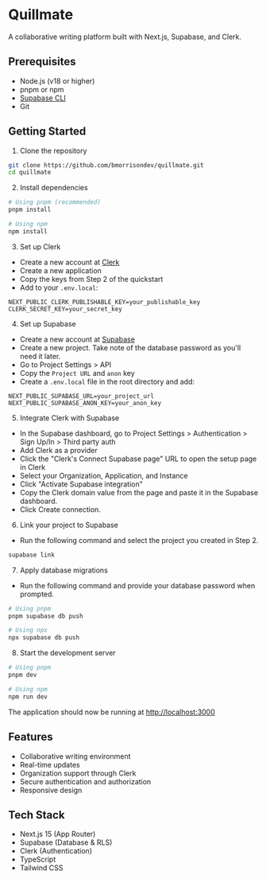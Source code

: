 # Quillmate

A collaborative writing platform built with Next.js, Supabase, and Clerk.

## Prerequisites

- Node.js (v18 or higher)
- pnpm or npm
- [Supabase CLI](https://supabase.com/docs/reference/cli/introduction)
- Git

## Getting Started

1. Clone the repository
```bash
git clone https://github.com/bmorrisondev/quillmate.git
cd quillmate
```

2. Install dependencies
```bash
# Using pnpm (recommended)
pnpm install

# Using npm
npm install
```

3. Set up Clerk
- Create a new account at [Clerk](https://clerk.dev)
- Create a new application
- Copy the keys from Step 2 of the quickstart
- Add to your `.env.local`:
```
NEXT_PUBLIC_CLERK_PUBLISHABLE_KEY=your_publishable_key
CLERK_SECRET_KEY=your_secret_key
```

4. Set up Supabase
- Create a new account at [Supabase](https://supabase.com)
- Create a new project. Take note of the database password as you'll need it later.
- Go to Project Settings > API
- Copy the `Project URL` and `anon` key
- Create a `.env.local` file in the root directory and add:
```
NEXT_PUBLIC_SUPABASE_URL=your_project_url
NEXT_PUBLIC_SUPABASE_ANON_KEY=your_anon_key
```

5. Integrate Clerk with Supabase
- In the Supabase dashboard, go to Project Settings > Authentication > Sign Up/In > Third party auth
- Add Clerk as a provider
- Click the "Clerk's Connect Supabase page" URL to open the setup page in Clerk
- Select your Organization, Application, and Instance
- Click "Activate Supabase integration"
- Copy the Clerk domain value from the page and paste it in the Supabase dashboard.
- Click Create connection.

6. Link your project to Supabase
- Run the following command and select the project you created in Step 2.
```bash
supabase link
```

7. Apply database migrations
- Run the following command and provide your database password when prompted.
```bash
# Using pnpm
pnpm supabase db push

# Using npx
npx supabase db push
```

8. Start the development server
```bash
# Using pnpm
pnpm dev

# Using npm
npm run dev
```

The application should now be running at [http://localhost:3000](http://localhost:3000)

## Features

- Collaborative writing environment
- Real-time updates
- Organization support through Clerk
- Secure authentication and authorization
- Responsive design

## Tech Stack

- Next.js 15 (App Router)
- Supabase (Database & RLS)
- Clerk (Authentication)
- TypeScript
- Tailwind CSS
